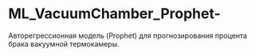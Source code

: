# ML_VacuumChamber_Prophet-
Авторегрессионная модель (Prophet) для прогнозирования процента брака вакуумной термокамеры.

